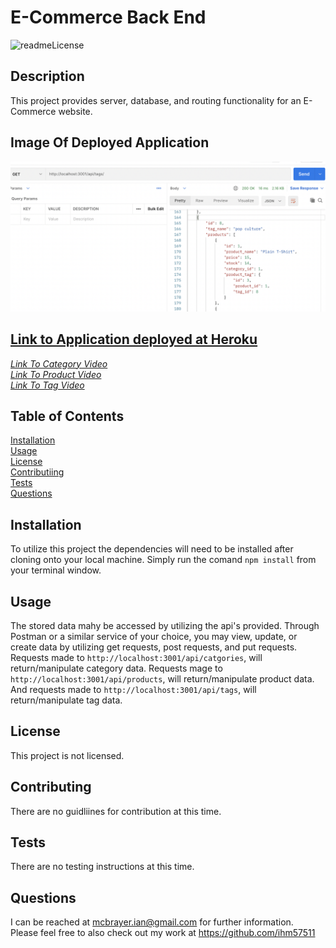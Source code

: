 # E-Commerce Back End  
  ![readmeLicense](https://img.shields.io/badge/license-none-red.svg)  
  ## Description  
  This project provides server, database, and routing functionality for an E-Commerce website.  
     
  ## Image Of Deployed Application
  ![E-Commerce Back End](images/ECom.png)   
     
  ## [Link to Application deployed at Heroku](https://guarded-caverns-05916.herokuapp.com/)
    
  *[Link To Category Video](https://drive.google.com/file/d/13jiGYt5D7CkrR2qJIuO_Yi5shgHDzOxX/view)*  
  *[Link To Product Video](https://drive.google.com/file/d/1VCECNVCPCLVVSlMkGE5TFsRq5R981UUx/view)*  
  *[Link To Tag Video](https://drive.google.com/file/d/1EMPy4oxb9yeXS4dVECK9vhv5AU_pBKqI/view)*   
     
  ## Table of Contents   
  [Installation](##Installation)  
  [Usage](##Usage)  
  [License](##License)  
  [Contributiing](##Contributing)  
  [Tests](##Tests)  
  [Questions](##Questions)
    
  ## Installation  
  To utilize this project the dependencies will need to be installed after cloning onto your local machine. Simply run the comand `npm install` from your terminal window.  
  ## Usage  
  The stored data mahy be accessed by utilizing the api's provided. Through Postman or a similar service of your choice, you may view, update, or create data by utilizing get requests, post requests, and put requests. Requests made to `http://localhost:3001/api/catgories`, will return/manipulate category data. Requests mage to `http://localhost:3001/api/products`, will return/manipulate product data. And requests made to `http://localhost:3001/api/tags`, will return/manipulate tag data.
  ## License   
  This project is not licensed.    
  ## Contributing  
  There are no guidliines for contribution at this time.  
  ## Tests   
  There are no testing instructions at this time.  
  ## Questions  
  I can be reached at mcbrayer.ian@gmail.com for further information.  
  Please feel free to also check out my work at https://github.com/ihm57511
